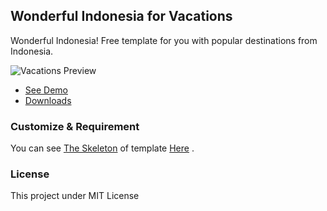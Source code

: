 ## Wonderful Indonesia for Vacations

Wonderful Indonesia! Free template for you with popular destinations from Indonesia.

![Vacations Preview](https://muhibbudins.github.io/vacations/img/previews.png)

- [See Demo](https://muhibbudins.github.io/vacations/)
- [Downloads ](https://github.com/muhibbudins/vacations/archive/master.zip)

### Customize & Requirement

You can see [The Skeleton](https://github.com/muhibbudins/template-skeleton) of template [Here](https://github.com/muhibbudins/template-skeleton) .

### License

This project under MIT License
